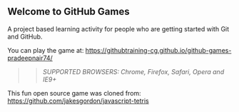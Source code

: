 ## Welcome to GitHub Games

A project based learning activity for people who are getting started with Git and GitHub.

You can play the game at: https://githubtraining-cg.github.io/github-games-pradeepnair74/

>> _*SUPPORTED BROWSERS*: Chrome, Firefox, Safari, Opera and IE9+_

This fun open source game was cloned from: https://github.com/jakesgordon/javascript-tetris
